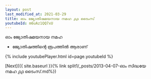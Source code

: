 ```yaml
---
layout: post
last_modified_at: 2021-03-29
title: ഓം ജ്യോതിഷമയനായ നമഹ ൧൧ ടൈംസ്
youtubeId: m6uAz1QQ7xU
---
```

 
 
 ഓം ജ്യോതിഷമയനായ നമഹ 
 
 -  ജ്യോതിഷത്തിന്റെ രൂപത്തിൽ ആരാണ് 
 
  
 
  
 
 
 
 
 
 


{% include youtubePlayer.html id=page.youtubeId %}
 
[Next]({{ site.baseurl }}{% link  split1/_posts/2013-04-07-ഓം സിദ്ധയേ നമഹ ൧൧ ടൈംസ്.md%})
 
